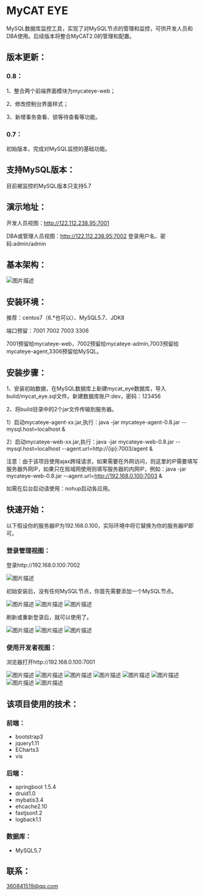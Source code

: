 # MyCAT EYE
MySQL数据库监控工具，实现了对MySQL节点的管理和监控，可供开发人员和DBA使用。后续版本将整合MyCAT2.0的管理和配置。

## 版本更新：
### 0.8：
1、整合两个前端界面模块为mycateye-web；

2、修改控制台界面样式；

3、新增事务查看、锁等待查看等功能。
### 0.7：
初始版本，完成对MySQL监控的基础功能。

## 支持MySQL版本：
目前被监控的MySQL版本只支持5.7

## 演示地址：
开发人员视图：http://122.112.238.95:7001 

DBA或管理人员视图：http://122.112.238.95:7002 登录用户名、密码:admin/admin

## 基本架构：
![图片描述](http://112.74.163.112:8085/tmp/mycateye/0.png)

## 安装环境：

推荐：centos7（6.*也可以）、MySQL5.7、JDK8

端口预留：7001 7002 7003 3306

7001预留给mycateye-web，7002预留给mycateye-admin,7003预留给mycateye-agent,3306预留给MySQL。

## 安装步骤：

1、安装初始数据，在MySQL数据库上新建mycat_eye数据库，导入build/mycat_eye.sql文件。新建数据库账户:dev，密码：123456

2、将build目录中的2个jar文件传输到服务器。

1）启动mycateye-agent-xx.jar,执行：java -jar mycateye-agent-0.8.jar --mysql.host=localhost &

2）启动mycateye-web-xx.jar,执行：java -jar mycateye-web-0.8.jar --mysql.host=localhost --agent.url=http://{ip}:7003/agent &

注意：由于该项目使用ajax跨域请求，如果需要在外网访问，则这里的IP需要填写服务器外网IP，如果只在局域网使用则填写服务器的内网IP，例如：java -jar mycateye-web-0.8.jar --agent.url=http://192.168.0.100:7003 &



如需在后台启动请使用：nohup启动各应用。

## 快速开始：
以下假设你的服务器IP为192.168.0.100，实际环境中将它替换为你的服务器IP即可。

### 登录管理视图：
登录http://192.168.0.100:7002

![图片描述](http://112.74.163.112:8085/tmp/mycateye/1.png)

初始安装后，没有任何MySQL节点，你首先需要添加一个MySQL节点。

![图片描述](http://112.74.163.112:8085/tmp/mycateye/4.png)
![图片描述](http://112.74.163.112:8085/tmp/mycateye/5.png)
![图片描述](http://112.74.163.112:8085/tmp/mycateye/6.png)

刷新或重新登录后，就可以使用了。

![图片描述](http://112.74.163.112:8085/tmp/mycateye/8.png)
![图片描述](http://112.74.163.112:8085/tmp/mycateye/9.png)
![图片描述](http://112.74.163.112:8085/tmp/mycateye/10.png)

### 使用开发者视图：
浏览器打开http://192.168.0.100:7001

![图片描述](http://112.74.163.112:8085/tmp/mycateye/11.png)
![图片描述](http://112.74.163.112:8085/tmp/mycateye/12.png)
![图片描述](http://112.74.163.112:8085/tmp/mycateye/13.png)
![图片描述](http://112.74.163.112:8085/tmp/mycateye/14.png)
![图片描述](http://112.74.163.112:8085/tmp/mycateye/15.png)
![图片描述](http://112.74.163.112:8085/tmp/mycateye/16.png)
![图片描述](http://112.74.163.112:8085/tmp/mycateye/17.png)
![图片描述](http://112.74.163.112:8085/tmp/mycateye/18.png)

## 该项目使用的技术：

### 前端：
* bootstrap3
* jquery1.11
* ECharts3
* vis

### 后端：
* springboot 1.5.4
* druid1.0
* mybatis3.4
* ehcache2.10
* fastjson1.2
* logback1.1

### 数据库：
* MySQL5.7


## 联系：
360841519@qq.com
